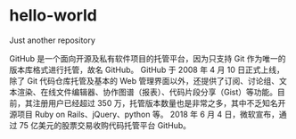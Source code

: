 # hello-world
Just another repository

GitHub 是一个面向开源及私有软件项目的托管平台，因为只支持 Git 作为唯一的版本库格式进行托管，故名 GitHub。
GitHub 于 2008 年 4 月 10 日正式上线，除了 Git 代码仓库托管及基本的 Web 管理界面以外，还提供了订阅、讨论组、文本渲染、在线文件编辑器、协作图谱（报表）、代码片段分享（Gist）等功能。目前，其注册用户已经超过 350 万，托管版本数量也是非常之多，其中不乏知名开源项目 Ruby on Rails、jQuery、python 等。
2018 年 6 月 4 日，微软宣布，通过 75 亿美元的股票交易收购代码托管平台 GitHub。
